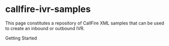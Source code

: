 callfire-ivr-samples
====================

This page constitutes a repository of CallFire XML samples that can be used to create an inbound or outbound IVR.

Getting Started

